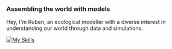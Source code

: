 ### Assembling the world with models

Hey,
I'm Ruben, an ecological modeller with a diverse interest in understanding our world through data and simulations. 

[![My Skills](https://skillicons.dev/icons?i=py,r,latex,html,git)]()

<!--
**rbnmj/rbnmj** is a ✨ _special_ ✨ repository because its `README.md` (this file) appears on your GitHub profile.

Here are some ideas to get you started:

- 🔭 I’m currently working on ...
- 🌱 I’m currently learning ...
- 👯 I’m looking to collaborate on ...
- 🤔 I’m looking for help with ...
- 💬 Ask me about ...
- 📫 How to reach me: ...
- 😄 Pronouns: ...
- ⚡ Fun fact: ...
-->
